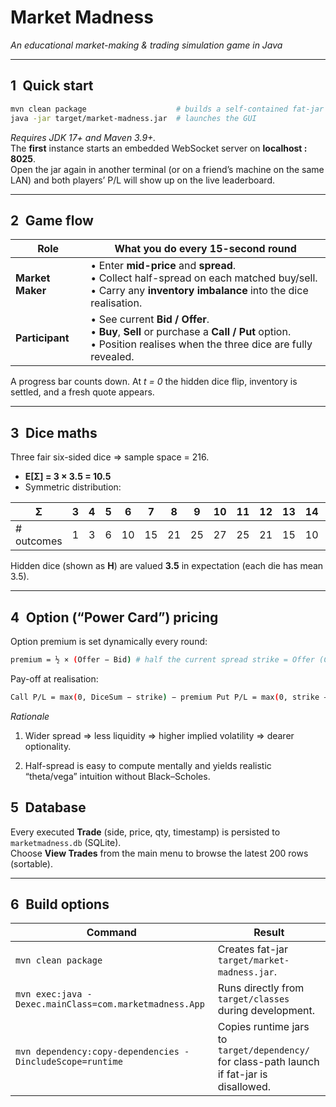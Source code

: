 # Market Madness  
*An educational market-making & trading simulation game in Java*

---

## 1 Quick start

```bash
mvn clean package                    # builds a self-contained fat-jar
java -jar target/market-madness.jar  # launches the GUI
```

*Requires JDK 17+ and Maven 3.9+.*  
The **first** instance starts an embedded WebSocket server on **localhost : 8025**.  
Open the jar again in another terminal (or on a friend’s machine on the same LAN) and both players’ P/L will show up on the live leaderboard.

---

## 2 Game flow

| Role | What you do every 15-second round |
|------|----------------------------------|
| **Market Maker** | • Enter **mid-price** and **spread**.<br>• Collect half-spread on each matched buy/sell.<br>• Carry any **inventory imbalance** into the dice realisation. |
| **Participant** | • See current **Bid / Offer**.<br>• **Buy**, **Sell** or purchase a **Call / Put** option.<br>• Position realises when the three dice are fully revealed. |

A progress bar counts down. At *t = 0* the hidden dice flip, inventory is settled, and a fresh quote appears.

---

## 3 Dice maths

Three fair six-sided dice ⇒ sample space = 216.

* **E[Σ] = 3 × 3.5 = 10.5**  
* Symmetric distribution:

| Σ | 3 | 4 | 5 | 6 | 7 | 8 | 9 | 10 | 11 | 12 | 13 | 14 | 15 | 16 | 17 | 18 |
|---|---|---|---|---|---|---|---|----|----|----|----|----|----|----|----|----|
| # outcomes | 1 | 3 | 6 | 10 | 15 | 21 | 25 | 27 | 25 | 21 | 15 | 10 | 6 | 3 | 1 | 1 |

Hidden dice (shown as **H**) are valued **3.5** in expectation (each die has mean 3.5).

---

## 4 Option (“Power Card”) pricing

Option premium is set dynamically every round:

```bash
premium = ½ × (Offer − Bid) # half the current spread strike = Offer (Call) = Bid (Put)
```

Pay-off at realisation:
```bash
Call P/L = max(0, DiceSum − strike) − premium Put P/L = max(0, strike − DiceSum) − premium
```
*Rationale*
1. Wider spread ⇒ less liquidity ⇒ higher implied volatility ⇒ dearer optionality.

2. Half-spread is easy to compute mentally and yields realistic “theta/vega” intuition without Black–Scholes.

## 5 Database

Every executed **Trade** (side, price, qty, timestamp) is persisted to `marketmadness.db` (SQLite).  
Choose **View Trades** from the main menu to browse the latest 200 rows (sortable).

---

## 6 Build options

| Command | Result |
|---------|--------|
| `mvn clean package` | Creates fat-jar `target/market-madness.jar`. |
| `mvn exec:java -Dexec.mainClass=com.marketmadness.App` | Runs directly from `target/classes` during development. |
| `mvn dependency:copy-dependencies -DincludeScope=runtime` | Copies runtime jars to `target/dependency/` for class-path launch if fat-jar is disallowed. |





